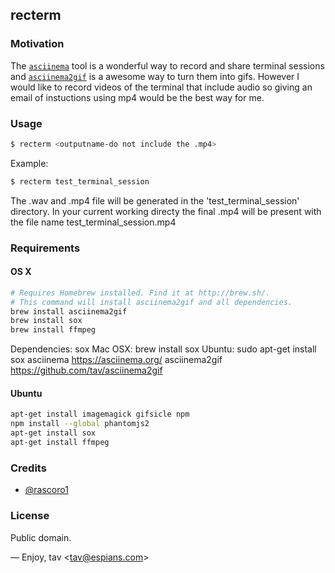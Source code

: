 ## recterm

### Motivation

The [`asciinema`] tool is a wonderful way to record and share terminal sessions and [`asciinema2gif`] is a awesome way to turn them into gifs. However I would like to record videos of the terminal that include audio so giving an email of instuctions using mp4 would be the best way for me.

### Usage

```bash
$ recterm <outputname-do not include the .mp4>
```

Example:

```bash
$ recterm test_terminal_session
```
The .wav and .mp4 file will be generated in the 'test_terminal_session' directory. In your current working directy the final .mp4 will be present with the file name test_terminal_session.mp4

### Requirements

#### OS X

```bash
# Requires Homebrew installed. Find it at http://brew.sh/.
# This command will install asciinema2gif and all dependencies.
brew install asciinema2gif
brew install sox
brew install ffmpeg
```
Dependencies: sox Mac OSX: brew install sox Ubuntu: sudo apt-get install sox asciinema https://asciinema.org/ asciinema2gif https://github.com/tav/asciinema2gif
#### Ubuntu

```bash
apt-get install imagemagick gifsicle npm
npm install --global phantomjs2
apt-get install sox
apt-get install ffmpeg
```

### Credits

* [@rascoro1]
### License

Public domain.

—
Enjoy, tav <<tav@espians.com>>


[`asciinema`]: https://asciinema.org/
[`asciinema2gif`]: https://github.com/tav/asciinema2gif/
[asciinema terminal recordings]: https://asciinema.org/
[@rascoro1]: https://github.com/rascoro1/
